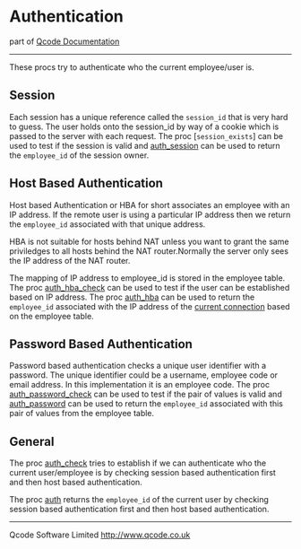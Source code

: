 Authentication
======================
part of [Qcode Documentation](index.md)

* * *

These procs try to authenticate who the current employee/user is.

Session
-------

Each session has a unique reference called the `session_id` that is very hard to guess. The user holds onto the session_id by way of a cookie which is passed to the server with each request.
The proc [`session_exists`] can be used to test if the session is valid and [auth_session] can be used to return the `employee_id` of the session owner.


Host Based Authentication
--------------------------

Host based Authentication or HBA for short associates an employee with an IP address. If the remote user is using a particular IP address then we return the `employee_id` associated with that unique address. 

HBA is not suitable for hosts behind NAT unless you want to grant the same priviledges to all hosts behind the NAT router.Normally the server only sees the IP address of the NAT router.

The mapping of IP address to employee_id is stored in the employee table.
The proc [auth_hba_check] can be used to test if the user can be established based on IP address. The proc [auth_hba] can be used to return the `employee_id` associated with the IP address of the [current connection][conn_remote_ip] based on the employee table.


Password Based Authentication
--------------------------

Password based authentication checks a unique user identifier with a password. The unique identifier could be a username, employee code or email address. In this implementation it is an employee code.
The proc [auth_password_check] can be used to test if the pair of values is valid and [auth_password] can be used to return the `employee_id` associated with this pair of values from the employee table.


General
-------

The proc [auth_check] tries to establish if we can authenticate who the current user/employee is by checking session based authentication first and then host based authentication.
 
The proc [auth] returns the `employee_id` of the current user by checking session based authentication first and then host based authentication. 

* * *

Qcode Software Limited <http://www.qcode.co.uk>

[session_exists]: procs/session_exists.md

[auth_session]: procs/auth_session.md

[auth_hba]: procs/auth_hba.md
[auth_hba_check]: procs/auth_hba_check.md

[auth_password]: procs/auth_password.md
[auth_password_check]: procs/auth_password_check.md

[auth_check]: procs/auth_check.md
[auth]: procs/auth.md

[conn_remote_ip]: procs/conn_remote_ip.md

